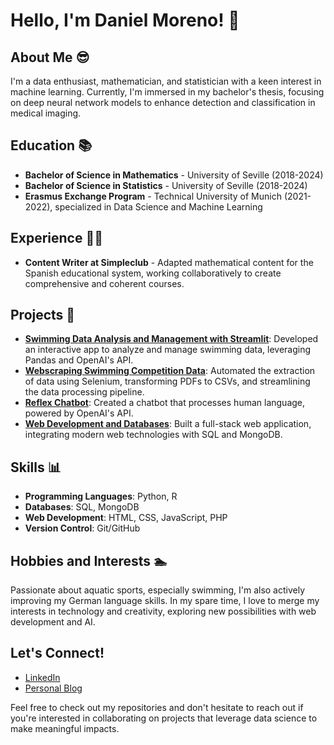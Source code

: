 # Hello, I'm Daniel Moreno! 👋

## About Me :sunglasses:
I'm a data enthusiast, mathematician, and statistician with a keen interest in machine learning. Currently, I'm immersed in my bachelor's thesis, focusing on deep neural network models to enhance detection and classification in medical imaging.

## Education :books:
- **Bachelor of Science in Mathematics** - University of Seville (2018-2024)
- **Bachelor of Science in Statistics** - University of Seville (2018-2024)
- **Erasmus Exchange Program** - Technical University of Munich (2021-2022), specialized in Data Science and Machine Learning

## Experience :technologist:
- **Content Writer at Simpleclub** - Adapted mathematical content for the Spanish educational system, working collaboratively to create comprehensive and coherent courses.

## Projects :file_folder:
- **[Swimming Data Analysis and Management with Streamlit](https://github.com/danmorper/swimming-app)**: Developed an interactive app to analyze and manage swimming data, leveraging Pandas and OpenAI's API.
- **[Webscraping Swimming Competition Data](https://github.com/danmorper/automatization-swimming-data)**: Automated the extraction of data using Selenium, transforming PDFs to CSVs, and streamlining the data processing pipeline.
- **[Reflex Chatbot](https://github.com/danmorper/reflex-tutorial)**: Created a chatbot that processes human language, powered by OpenAI's API.
- **[Web Development and Databases](https://github.com/danmorper/trabajo-base-datos)**: Built a full-stack web application, integrating modern web technologies with SQL and MongoDB.

## Skills 📊
- **Programming Languages**: Python, R
- **Databases**: SQL, MongoDB
- **Web Development**: HTML, CSS, JavaScript, PHP
- **Version Control**: Git/GitHub

## Hobbies and Interests 🏊
Passionate about aquatic sports, especially swimming, I'm also actively improving my German language skills. In my spare time, I love to merge my interests in technology and creativity, exploring new possibilities with web development and AI.

## Let's Connect!
- [LinkedIn](https://www.linkedin.com/in/daniel-moreno-006869241/)
- [Personal Blog](https://danimoreno.reflex.run/)

Feel free to check out my repositories and don't hesitate to reach out if you're interested in collaborating on projects that leverage data science to make meaningful impacts.

